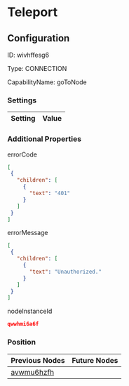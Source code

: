 # Teleport
## Configuration
ID:  wivhffesg6

Type: CONNECTION 

CapabilityName: goToNode

### Settings
| Setting | Value  |
| :------------------------ | ---------------------------------------- |
 




### Additional Properties
errorCode
 ```json 
[
  {
    "children": [
      {
        "text": "401"
      }
    ]
  }
]
```


errorMessage
 ```json 
[
  {
    "children": [
      {
        "text": "Unauthorized."
      }
    ]
  }
]
```


nodeInstanceId
 ```json 
qwwhmi6a6f
```




### Position
| Previous Nodes | Future Nodes |
| :------------- | ------------ |
| [avwmu6hzfh](./avwmu6hzfh.md) |  |